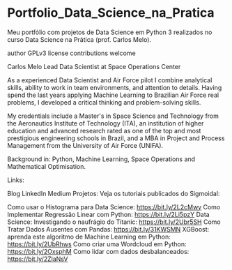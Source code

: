 # Portfolio_Data_Science_na_Pratica
Meu portfólio com projetos de Data Science em Python 3 realizados no curso Data Science na Prática (prof. Carlos Melo).

author  GPLv3 license contributions welcome



Carlos Melo
Lead Data Scientist at Space Operations Center

As a experienced Data Scientist and Air Force pilot I combine analytical skills, ability to work in team environments, and attention to details. Having spend the last years applying Machine Learning to Brazilian Air Force real problems, I developed a critical thinking and problem-solving skills.

My credentials include a Master's in Space Science and Technology from the Aeronautics Institute of Technology (ITA), an institution of higher education and advanced research rated as one of the top and most prestigious engineering schools in Brazil, and a MBA in Project and Process Management from the University of Air Force (UNIFA).

Background in: Python, Machine Learning, Space Operations and Mathematical Optimisation.

Links:

Blog
LinkedIn
Medium
Projetos:
Veja os tutoriais publicados do Sigmoidal:

Como usar o Histograma para Data Science: https://bit.ly/2L2cMwy
Como Implementar Regressão Linear com Python: https://bit.ly/2Li5pzY
Data Science: Investigando o naufrágio do Titanic: https://bit.ly/2Ubr5SH
Como Tratar Dados Ausentes com Pandas: https://bit.ly/31KWSMN
XGBoost: aprenda este algoritmo de Machine Learning em Python: https://bit.ly/2UbRhws
Como criar uma Wordcloud em Python: https://bit.ly/2OxsphM
Como lidar com dados desbalanceados: https://bit.ly/2ZlaNsV

